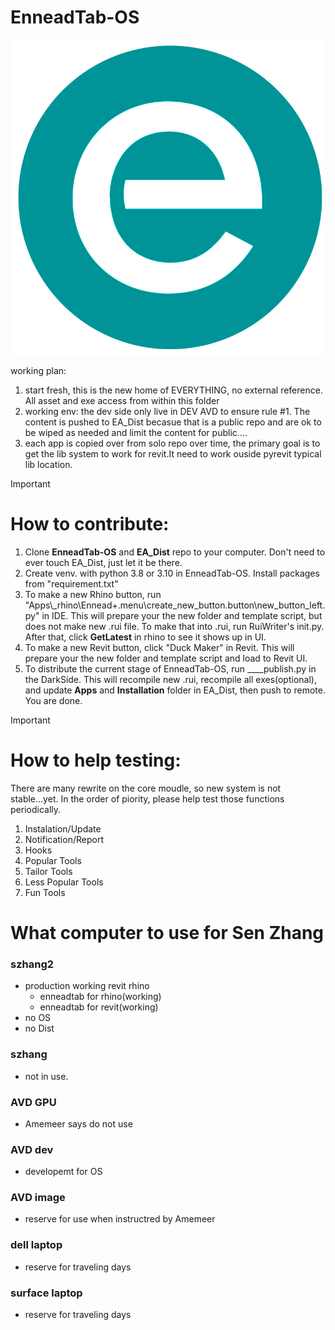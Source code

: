 # EnneadTab-OS

![alt text](Apps\\lib\\EnneadTab\\images\\logo_ennead-e.png)



working plan:
1. start fresh, this is the new home of EVERYTHING, no external reference. All asset and exe access from within this folder
2. working env: the dev side only live in DEV AVD to ensure rule #1. The content is pushed to EA_Dist becasue that is a public repo and are ok to be wiped as needed and limit the content for public....
3. each app is copied over from solo repo over time, the primary goal is to get the lib system to work for revit.It need to work ouside pyrevit typical lib location.

> [!IMPORTANT]
> # How to contribute: 
> 1. Clone __EnneadTab-OS__ and __EA_Dist__ repo to your computer. Don't need to ever touch EA_Dist, just let it be there.
> 2. Create venv. with python 3.8 or 3.10 in EnneadTab-OS. Install packages from "requirement.txt"
> 3. To make a new Rhino button, run "Apps\\_rhino\Ennead+.menu\create_new_button.button\new_button_left.py" in IDE. This will prepare your the new folder and template script, but does not make new .rui file. To make that into .rui, run RuiWriter's init.py. After that, click __GetLatest__ in rhino to see it shows up in UI.
> 4. To make a new Revit button, click "Duck Maker" in Revit. This will prepare your the new folder and template script and load to Revit UI.
> 5. To distribute the current stage of EnneadTab-OS, run ____publish.py in the DarkSide. This will recompile new .rui, recompile all exes(optional), and update __Apps__ and __Installation__ folder in EA_Dist, then push to remote. You are done.


> [!IMPORTANT]
> # How to help testing:
> There are many rewrite on the core moudle, so new system is not stable...yet.
> In the order of piority, please help test those functions periodically.
> 1. Instalation/Update
> 2. Notification/Report
> 3. Hooks 
> 4. Popular Tools 
> 5. Tailor Tools 
> 6. Less Popular Tools 
> 7. Fun Tools


# What computer to use for Sen Zhang

### szhang2
- production working revit rhino
    - enneadtab for rhino(working)
    - enneadtab for revit(working)
- no OS
- no Dist


### szhang
- not in use.

### AVD GPU
- Amemeer says do not use

### AVD dev
- developemt for OS


### AVD image
- reserve for use when instructred by Amemeer

### dell laptop
- reserve for traveling days


### surface laptop
- reserve for traveling days



